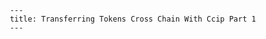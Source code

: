 
           ---
           title: Transferring Tokens Cross Chain With Ccip Part 1
           ---
        